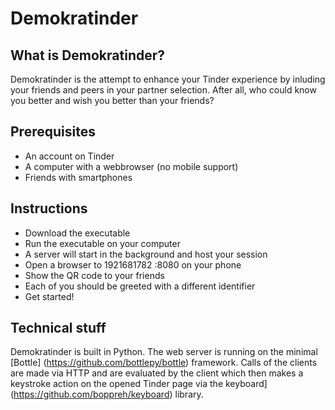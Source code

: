 # Demokratinder

## What is Demokratinder?
Demokratinder is the attempt to enhance your Tinder
experience by inluding your friends and peers in your
partner selection.
After all, who could know you better and wish you
better than your friends?

## Prerequisites
* An account on Tinder
* A computer with a webbrowser (no mobile support)
* Friends with smartphones

## Instructions
* Download the executable
* Run the executable on your computer
* A server will start in the background and host your
session
* Open a browser to 1921681782 :8080 on your phone
* Show the QR code to your friends
* Each of you should be greeted with a different
identifier
* Get started!

## Technical stuff
Demokratinder is built in Python. The web server is
running on the minimal [Bottle]
(https://github.com/bottlepy/bottle) framework. Calls
of the clients are made via HTTP and are evaluated by
the client which then makes a keystroke action on the
opened Tinder page via the keyboard]
(https://github.com/boppreh/keyboard) library.
